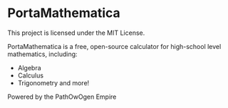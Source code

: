 # PortaMathematica
This project is licensed under the MIT License.

PortaMathematica is a free, open-source calculator for high-school level mathematics, including:
- Algebra
- Calculus
- Trigonometry
and more!

Powered by the PathOwOgen Empire